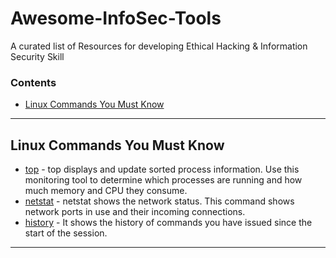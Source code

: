 # Awesome-InfoSec-Tools
A curated list of Resources for developing Ethical Hacking &amp; Information Security Skill


### Contents

- [Linux Commands You Must Know](#linux-commands-you-must-know)
    
---

## Linux Commands You Must Know

* [top](https://github.com/torvalds/linux/blob/master/tools/perf/util/top.c) - top displays and update sorted process information. Use this monitoring tool to determine which processes are running and how much memory and CPU they consume.
* [netstat](https://github.com/ecki/net-tools/blob/master/netstat.c) - netstat shows the network status. This command shows network ports in use and their incoming connections.
* [history](https://man7.org/linux/man-pages/man3/history.3.html) - It shows the history of commands you have issued since the start of the session.

---
